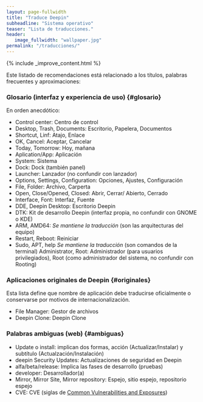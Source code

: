 ```yaml
---
layout: page-fullwidth
title: "Traduce Deepin"
subheadline: "Sistema operativo"
teaser: "Lista de traducciones."
header:
   image_fullwidth: "wallpaper.jpg"
permalink: "/traducciones/"
---
```


{% include _improve_content.html %}

Este listado de recomendaciones está relacionado a los títulos, palabras frecuentes y aproximaciones:

### Glosario (interfaz y experiencia de uso) {#glosario}
En orden anecdótico:
* Control center: Centro de control
* Desktop, Trash, Documents: Escritorio, Papelera, Documentos
* Shortcut, Linf: Atajo, Enlace
* OK, Cancel: Aceptar, Cancelar
* Today, Tomorrow: Hoy, mañana
* Aplication/App: Aplicación
* System: Sistema
* Dock: Dock (también panel)
* Launcher: Lanzador (no confundir con lanzador)
* Options, Settings, Configuration: Opciones, Ajustes, Configuración
* File, Folder: Archivo, Carperta
* Open, Close/Opened, Closed: Abrir, Cerrar/ Abierto, Cerrado
* Interface, Font: Interfaz, Fuente
* DDE, Deepin Desktop: Escritorio Deepin
* DTK: Kit de desarrollo Deepin (interfaz propia, no confundir con GNOME o KDE)
* ARM, AMD64: *Se mantiene la traducción* (son las arquitecturas del equipo)
* Restart, Reboot: Reiniciar
* Sudo, APT, help *Se mantiene la traducción* (son comandos de la terminal)
Administrator, Root: Administrador (para usuarios privilegiados), Root (como administrador del sistema, no confundir con Rooting)

### Aplicaciones originales de Deepin {#originales}
Esta lista define que nombre de aplicación debe traducirse oficialmente o conservarse por motivos de internacionalización.
* File Manager: Gestor de archivos
* Deepin Clone: Deepin Clone

### Palabras ambiguas (web) {#ambiguas}
* Update o install: implican dos formas, acción (Actualizar/Instalar) y subtítulo (Actualzación/Instalación)
* deepin Security Updates: Actualizaciones de seguridad en Deepin
* alfa/beta/release: Implica las fases de desarrollo (pruebas)
* developer: Desarrollador(a)
* Mirror, Mirror Site, Mirror repository: Espejo, sitio espejo, repositorio espejo
* CVE: CVE (siglas de [Common Vulnerabilities and Exposures](https://cve.mitre.org/))
